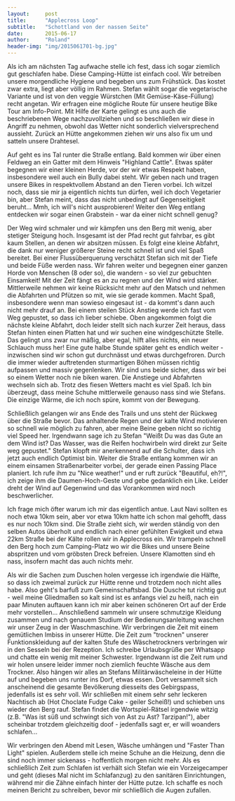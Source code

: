 ```yaml
---
layout:     post
title:      "Applecross Loop"
subtitle:   "Schottland von der nassen Seite"
date:       2015-06-17
author:     "Roland"
header-img: "img/2015061701-bg.jpg"
---
```

Als ich am nächsten Tag aufwache stelle ich fest, dass ich sogar ziemlich gut geschlafen habe. Diese Camping-Hütte ist
einfach cool. Wir betreiben unsere morgendliche Hygiene und begeben uns zum Frühstück. Das kostet zwar extra, liegt aber
völlig im Rahmen. Stefan wählt sogar die vegetarische Variante und ist von den veggie Würstchen (Mit Gemüse-Käse-Füllung)
recht angetan. Wir erfragen eine mögliche Route für unsere heutige Bike Tour am Info-Point. Mit Hilfe der Karte gelingt
es uns auch die beschriebenen Wege nachzuvollziehen und so beschließen wir diese in Angriff zu nehmen, obwohl das Wetter
nicht sonderlich vielversprechend aussieht. Zurück an Hütte angekommen ziehen wir uns also fix um und satteln unsere
Drahtesel.

Auf geht es ins Tal runter die Straße entlang. Bald kommen wir über einen Feldweg an ein Gatter mit dem Hinweis
"Highland Cattle". Etwas später begegnen wir einer kleinen Herde, vor der wir etwas Respekt haben, insbesondere weil
auch ein Bully dabei steht. Wir geben nach und tragen unsere Bikes in respektvollem Abstand an den Tieren vorbei. Ich
witzel noch, dass sie mir ja eigentlich nichts tun dürfen, weil ich doch Vegetarier bin, aber Stefan meint, dass das
nicht unbedingt auf Gegenseitigkeit beruht... Mmh, ich will's nicht ausprobieren! Weiter den Weg entlang entdecken wir
sogar einen Grabstein - war da einer nicht schnell genug?

Der Weg wird schmaler und wir kämpfen uns den Berg mit wenig, aber stetiger Steigung hoch. Insgesamt ist der Pfad recht
gut fahrbar, es gibt kaum Stellen, an denen wir absitzen müssen. Es folgt eine kleine Abfahrt, die dank nur weniger
größerer Steine recht schnell ist und viel Spaß bereitet. Bei einer Flussüberquerung verschätzt Stefan sich mit der
Tiefe und beide Füße werden nass. Wir fahren weiter und begegnen einer ganzen Horde von Menschen (8 oder so), die
wandern - so viel zur gebuchten Einsamkeit! Mit der Zeit fängt es an zu regnen und der Wind wird stärker. Mittlerweile
nehmen wir keine Rücksicht mehr auf den Matsch und nehmen die Abfahrten und Pfützen so mit, wie sie gerade kommen. Macht
Spaß, insbesondere wenn man sowieso eingesaut ist - da kommt's dann auch nicht mehr drauf an. Bei einem steilen Stück
Anstieg werde ich fast vom Weg gepustet, so dass ich lieber schiebe. Oben angekommen folgt die nächste kleine Abfahrt,
doch leider stellt sich nach kurzer Zeit heraus, dass Stefan hinten einen Platten hat und wir suchen eine windgeschützte
Stelle. Das gelingt uns zwar nur mäßig, aber egal, hilft alles nichts, ein neuer Schlauch muss her! Eine gute halbe
Stunde später geht es endlich weiter - inzwischen sind wir schon gut durchnässt und etwas durchgefroren. Durch die immer
wieder auftretenden sturmartigen Böhen müssen richtig aufpassen und massiv gegenlenken. Wir sind uns beide sicher, dass
wir bei so einem Wetter noch nie biken waren. Die Anstiege und Abfahrten wechseln sich ab. Trotz des fiesen Wetters
macht es viel Spaß. Ich bin überzeugt, dass meine Schuhe mittlerweile genauso nass sind wie Stefans. Die einzige Wärme,
die ich noch spüre, kommt von der Bewegung.

Schließlich gelangen wir ans Ende des Trails und uns steht der Rückweg über die Straße bevor. Das anhaltende Regen und
der kalte Wind motivieren so schnell wie möglich zu fahren, aber meine Beine geben nicht so richtig viel Speed her.
Irgendwann sage ich zu Stefan "Weißt Du was das Gute an dem Wind ist? Das Wasser, was die Reifen hochwirbeln wird direkt
zur Seite weg gepustet." Stefan klopft mir anerkennend auf die Schulter, dass ich jetzt auch endlich Optimist bin.
Weiter die Straße entlang kommen wir an einem einsamen Straßenarbeiter vorbei, der gerade einen Passing Place planiert.
Ich rufe ihm zu "Nice weather!" und er ruft zurück "Beautiful, eh?!", ich zeige ihm die Daumen-Hoch-Geste und gebe
gedanklich ein Like. Leider dreht der Wind auf Gegenwind und das Vorankommen wird noch beschwerlicher.

Ich frage mich öfter warum ich mir das eigentlich antue. Laut Navi sollten es noch etwa 10km sein, aber vor etwa 10km
hatte ich schon mal gehofft, dass es nur noch 10km sind. Die Straße zieht sich, wir werden ständig von den selben Autos
überholt und endlich nach einer gefühlten Ewigkeit und etwa 22km Straße bei der Kälte rollen wir in Applecross ein. Wir
trampeln schnell den Berg hoch zum Camping-Platz wo wir die Bikes und unsere Beine abspritzen und vom gröbsten Dreck
befreien. Unsere Klamotten sind eh nass, insofern macht das auch nichts mehr.

Als wir die Sachen zum Duschen holen vergesse ich irgendwie die Hälfte, so dass ich zweimal zurück zur Hütte renne und
trotzdem noch nicht alles habe. Also geht's barfuß zum Gemeinschaftsbad. Die Dusche tut richtig gut - weil meine
Gliedmaßen so kalt sind ist es anfangs viel zu heiß, nach ein paar Minuten auftauen kann ich mir aber keinen schöneren
Ort auf der Erde mehr vorstellen... Anschließend sammeln wir unsere schmutzige Kleidung zusammen und nach genauem
Studium der Bedienungsanleitung waschen wir unser Zeug in der Waschmaschine. Wir verbringen die Zeit mit einem
gemütlichen Imbiss in unserer Hütte. Die Zeit zum "trocknen" unserer Funktionskleidung auf der kalten Stufe des
Wäschetrockners verbringen wir in den Sesseln bei der Rezeption. Ich schreibe Urlaubsgrüße per Whatsapp und chatte ein
wenig mit meiner Schwester. Irgendwann ist die Zeit rum und wir holen unsere leider immer noch ziemlich feuchte Wäsche
aus dem Trockner. Also hängen wir alles an Stefans Militärwäscheleine in der Hütte auf und begeben uns runter ins Dorf,
etwas essen. Dort versammelt sich anscheinend die gesamte Bevölkerung diesseits des Gebirgspass, jedenfalls ist es sehr
voll. Wir schließen mit einem sehr sehr leckeren Nachtisch ab (Hot Choclate Fudge Cake - geiler Scheiß!) und schieben
uns wieder den Berg rauf. Stefan findet die Wortspiel-Rätsel irgendwie witzig (z.B. "Was ist süß und schwingt sich von
Ast zu Ast? Tarzipan!"), aber scheinbar trotzdem gleichzeitig doof - jedenfalls sagt er, er will woanders schlafen...

Wir verbringen den Abend mit Lesen, Wäsche umhängen und "Faster Than Light" spielen. Außerdem stelle ich meine Schuhe an
die Heizung, denn die sind noch immer sickenass - hoffentlich morgen nicht mehr. Als es schließlich Zeit zum Schlafen
ist verhält sich Stefan wie ein Vorzeigecamper und geht (dieses Mal nicht im Schlafanzug) zu den sanitären Einrichtungen,
während mir die Zähne einfach hinter der Hütte putze. Ich schaffe es noch meinen Bericht zu schreiben, bevor mir
schließlich die Augen zufallen.